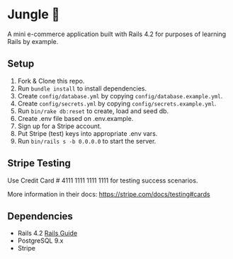 # Jungle :deciduous_tree:

A mini e-commerce application built with Rails 4.2 for purposes of learning Rails by example.


## Setup

1. Fork & Clone this repo.
2. Run `bundle install` to install dependencies.
3. Create `config/database.yml` by copying `config/database.example.yml`.
4. Create `config/secrets.yml` by copying `config/secrets.example.yml`.
5. Run `bin/rake db:reset` to create, load and seed db.
6. Create .env file based on .env.example.
7. Sign up for a Stripe account.
8. Put Stripe (test) keys into appropriate .env vars.
9. Run `bin/rails s -b 0.0.0.0` to start the server.

## Stripe Testing

Use Credit Card # 4111 1111 1111 1111 for testing success scenarios.

More information in their docs: <https://stripe.com/docs/testing#cards>

## Dependencies

* Rails 4.2 [Rails Guide](http://guides.rubyonrails.org/v4.2/)
* PostgreSQL 9.x
* Stripe
